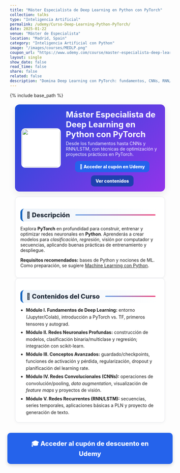 ```yaml
---
title: "Máster Especialista de Deep Learning en Python con PyTorch"
collection: talks
type: "Inteligencia Artificial"
permalink: /udemy/Curso-Deep-Learning-Python-PyTorch/
date: 2025-01-22
venue: "Máster de Especialista"
location: "Madrid, Spain"
category: "Inteligencia Artificial con Python"
image: "/images/courses/MEDLP.png"
coupon_url: "https://www.udemy.com/course/master-especialista-deep-learning-python-pytorch/?couponCode=OCT_2025"
layout: single
show_date: false
read_time: false
share: false
related: false
description: "Domina Deep Learning con PyTorch: fundamentos, CNNs, RNN/LSTM, optimización, proyectos prácticos y mejores prácticas."
---
```


{% include base_path %}

<!-- ✅ SEO básico -->
<link rel="canonical" href="{{ site.url }}{{ page.permalink }}">
<meta name="robots" content="index,follow">
<meta name="description" content="Máster de Deep Learning con PyTorch: construye y optimiza redes neuronales, CNNs, RNN/LSTM y proyectos reales en Python.">

<!-- ✅ Open Graph / Twitter -->
<meta property="og:title" content="Máster Especialista de Deep Learning en Python con PyTorch">
<meta property="og:description" content="Aprende PyTorch desde cero hasta experto: redes profundas, CNNs, RNN/LSTM y técnicas avanzadas.">
<meta property="og:type" content="website">
<meta property="og:url" content="{{ site.url }}{{ page.permalink }}">
<meta property="og:image" content="{{ site.url }}{{ page.image }}">
<meta property="og:image:width" content="1200"><meta property="og:image:height" content="630">

<meta name="twitter:card" content="summary_large_image">
<meta name="twitter:title" content="Máster Especialista de Deep Learning en Python con PyTorch">
<meta name="twitter:description" content="Construye modelos con PyTorch: clasificación, regresión, CNNs, RNNs y optimización.">
<meta name="twitter:image" content="{{ site.url }}{{ page.image }}">

<!-- ✅ JSON-LD (Course + Offer) -->
<script type="application/ld+json">
{
  "@context":"https://schema.org",
  "@type":"Course",
  "name":"Máster Especialista de Deep Learning en Python con PyTorch",
  "description":"Curso completo para dominar Deep Learning con PyTorch: redes profundas, CNNs, RNN/LSTM y técnicas de optimización.",
  "provider":{"@type":"Organization","name":"Udemy","sameAs":"https://www.udemy.com"},
  "educationalCredentialAwarded":"Certificado de finalización",
  "inLanguage":"es",
  "url":"{{ page.coupon_url }}",
  "image":"{{ site.url }}{{ page.image }}",
  "isAccessibleForFree":false,
  "hasCourseInstance":{
    "@type":"CourseInstance",
    "name":"Máster Especialista de Deep Learning en Python con PyTorch",
    "courseMode":"online",
    "courseWorkload":"PT30H",
    "inLanguage":"es",
    "startDate":"2025-01-22",
    "endDate":"2025-12-31",
    "eventAttendanceMode":"https://schema.org/OnlineEventAttendanceMode",
    "eventStatus":"https://schema.org/EventScheduled",
    "location":{"@type":"VirtualLocation","url":"https://www.udemy.com"},
    "organizer":{"@type":"Organization","name":"Udemy","url":"https://www.udemy.com"},
    "performer":{"@type":"Person","name":"Manuel Castillo-Cara","url":"https://www.manuelcastillo.eu/"},
    "offers":{
      "@type":"Offer",
      "url":"{{ page.coupon_url }}",
      "priceCurrency":"USD",
      "price":"12.00",
      "availability":"https://schema.org/InStock",
      "validFrom":"2025-04-01",
      "category":"Education"
    }
  }
}
</script>

<!-- 🎨 Estilos unificados -->
<style>
  :root{
    --ink:#1f2937; --muted:#6b7280; --bd:#e5e7eb; --soft:#f8fafc;
    --card:#ffffff; --brand:#1565c0;
    --cta:#2563eb; --cta-hover:#1d4ed8; --cta-soft:#eaf1ff;
  }
  .course-wrap{max-width:1050px;margin:0 auto;padding:0 1rem}

  /* HERO */
  .course-hero{
    display:flex; gap:1rem; align-items:center; flex-wrap:wrap;
    background:linear-gradient(135deg,#1d4ed8 0%, #9333ea 100%);
    color:#fff; border-radius:14px; padding:1rem 1.25rem; margin:1.25rem 0 1rem;
    box-shadow:0 8px 24px rgba(0,0,0,.08);
  }
  .course-hero img{width:120px; height:120px; object-fit:cover; border-radius:12px; background:#fff; border:2px solid rgba(255,255,255,.7)}
  .course-hero h1{font-size:1.6rem; margin:.1rem 0 .3rem; line-height:1.2}
  .course-hero p{margin:0; opacity:.95}
  .hero-actions{display:flex; justify-content:center; align-items:center; gap:.6rem; flex-wrap:wrap; margin-top:.8rem; text-align:center}

  /* Botones */
  .btn{display:inline-block; padding:.65em 1.05em; border-radius:10px; font-weight:800; text-decoration:none; border:0; cursor:pointer; transition:transform .06s ease, box-shadow .15s ease, background-color .15s ease}
  .btn:hover{transform:translateY(-1px); box-shadow:0 6px 16px rgba(0,0,0,.18)}
  .btn-primary{background:var(--cta); color:#fff !important}
  .btn-primary:hover{background:var(--cta-hover) !important}
  .btn-ghost{background:#1e40af; color:#fff !important; border:none}
  .btn-ghost:hover{background:#1e3a8a}

  /* Secciones */
  .section-title{
    display:flex; align-items:center; gap:.5rem; font-size:1.25rem; font-weight:800; color:var(--ink);
    background:linear-gradient(90deg, rgba(21,101,192,.08), #fff);
    border-left:6px solid var(--brand); border-radius:12px; padding:.5rem .8rem; margin:1.3rem 0 .8rem;
  }
  .section-title::after{content:""; flex:1; height:3px; margin-left:.6rem; background:linear-gradient(to right,#4a90e2,#e91e63); border-radius:2px}

  .card{background:var(--card); border:1px solid var(--bd); border-radius:12px; padding:1rem; box-shadow:0 2px 10px rgba(0,0,0,.04)}
  .list{margin:.35rem 0 0; padding-left:1.1rem}
  .list li{margin:.28rem 0; line-height:1.55}

  .cta-center{display:flex; justify-content:center; margin:2rem 0}
  .cta-center .btn-primary{padding:1em 2.5em; font-size:1.25rem; min-width:clamp(260px,50vw,420px); text-align:center; box-shadow:0 4px 12px rgba(0,0,0,.15)}

  /* Ocultar meta del theme */
  .page__meta, .page__meta-title, .page__taxonomy, .page__date,
  .page__content .page__meta, .page__content .page__taxonomy{display:none !important}
</style>

<div class="course-wrap">

  <!-- HERO -->
  <section class="course-hero">
    <img src="{{ page.image }}" alt="Máster de Deep Learning con PyTorch">
    <div style="flex:1">
      <h1>Máster Especialista de Deep Learning en Python con PyTorch</h1>
      <p>Desde los fundamentos hasta CNNs y RNN/LSTM, con técnicas de optimización y proyectos prácticos en PyTorch.</p>
      <div class="hero-actions">
        <a class="btn btn-primary" href="{{ page.coupon_url }}" target="_blank" rel="noopener">🚀 Acceder al cupón en Udemy</a>
        <a class="btn btn-ghost" href="#contenido" rel="noopener">Ver contenidos</a>
      </div>
    </div>
  </section>

  <!-- DESCRIPCIÓN -->
  <div class="card">
    <h2 id="descripcion" class="section-title">📘 Descripción</h2>
    <p>Explora <strong>PyTorch</strong> en profundidad para construir, entrenar y optimizar redes neuronales en <strong>Python</strong>. Aprenderás a crear modelos para <em>clasificación</em>, <em>regresión</em>, visión por computador y secuencias, aplicando buenas prácticas de entrenamiento y despliegue.</p>
    <p><strong>Requisitos recomendados:</strong> bases de Python y nociones de ML. Como preparación, se sugiere <a href="https://www.udemy.com/course/machine-learning-con-python-aprendizaje-automatico-avanzado/?couponCode=OCT_2025" target="_blank" rel="noopener">Machine Learning con Python</a>.</p>
  </div>

  <!-- CONTENIDOS -->
  <div class="card">
    <h2 id="contenido" class="section-title">🧭 Contenidos del Curso</h2>
    <ul class="list">
      <li><strong>Módulo I. Fundamentos de Deep Learning:</strong> entorno (Jupyter/Colab), introducción a PyTorch vs. TF, primeros tensores y autograd.</li>
      <li><strong>Módulo II. Redes Neuronales Profundas:</strong> construcción de modelos, clasificación binaria/multiclase y regresión; integración con scikit-learn.</li>
      <li><strong>Módulo III. Conceptos Avanzados:</strong> guardado/checkpoints, funciones de activación y pérdida, regularización, dropout y planificación del learning rate.</li>
      <li><strong>Módulo IV. Redes Convolucionales (CNNs):</strong> operaciones de convolución/pooling, <em>data augmentation</em>, visualización de <em>feature maps</em> y proyectos de visión.</li>
      <li><strong>Módulo V. Redes Recurrentes (RNN/LSTM):</strong> secuencias, series temporales, aplicaciones básicas a PLN y proyecto de generación de texto.</li>
    </ul>
  </div>

  <!-- CTA inferior -->
  <div class="cta-center">
    <a class="btn btn-primary" href="{{ page.coupon_url }}" target="_blank" rel="noopener">🎓 Acceder al cupón de descuento en Udemy</a>
  </div>
</div>